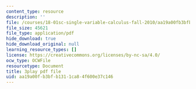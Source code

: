 ```yaml
---
content_type: resource
description: ''
file: /courses/18-01sc-single-variable-calculus-fall-2010/aa19a00fb3bfb1311ca84f600e37c146_--lPz7VFnKI.pdf
file_size: 45621
file_type: application/pdf
hide_download: true
hide_download_original: null
learning_resource_types: []
license: https://creativecommons.org/licenses/by-nc-sa/4.0/
ocw_type: OCWFile
resourcetype: Document
title: 3play pdf file
uid: aa19a00f-b3bf-b131-1ca8-4f600e37c146
---
```

